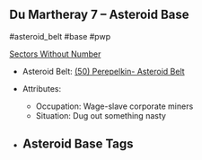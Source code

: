 ## Du Martheray 7 &ndash; Asteroid Base

#asteroid_belt #base #pwp

[Sectors Without Number](https://sectorswithoutnumber.com/sector/bfDcBzTtgpeyLUfwzjio/asteroidBase/e1qnxpD7Ct3dI08uSNos)

- Asteroid Belt: [(50) Perepelkin- Asteroid Belt](../../../Gaming/StarsWithoutNumber/PiratesWithoutPlunder/%2850%29%20Perepelkin-%20Asteroid%20Belt.md)

- Attributes:
   -   Occupation: Wage-slave corporate miners
   -   Situation: Dug out something nasty

- Asteroid Base Tags
	-  

